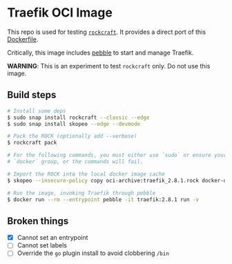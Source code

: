 # Traefik OCI Image

This repo is used for testing [`rockcraft`](https://github.com/canonical/rockcraft). It provides a
direct port of this [Dockerfile](https://github.com/jnsgruk/traefik-oci-image/blob/main/Dockerfile).

Critically, this image includes [pebble](https://github.com/canonical/pebble) to start and manage
Traefik.

**WARNING**: This is an experiment to test `rockcraft` only. Do not use this image.

## Build steps

```bash
# Install some deps
$ sudo snap install rockcraft --classic --edge
$ sudo snap install skopeo --edge --devmode

# Pack the ROCK (optionally add --verbose)
$ rockcraft pack

# For the following commands, you must either use `sudo` or ensure your user is a member of the
# `docker` group, or the commands will fail.

# Import the ROCK into the local docker image cache
$ skopeo --insecure-policy copy oci-archive:traefik_2.8.1.rock docker-daemon:traefik:2.8.1

# Run the image, invoking Traefik through pebble
$ docker run --rm --entrypoint pebble -it traefik:2.8.1 run -v
```

## Broken things

- [x] Cannot set an entrypoint
- [ ] Cannot set labels
- [ ] Override the `go` plugin install to avoid clobbering `/bin`
